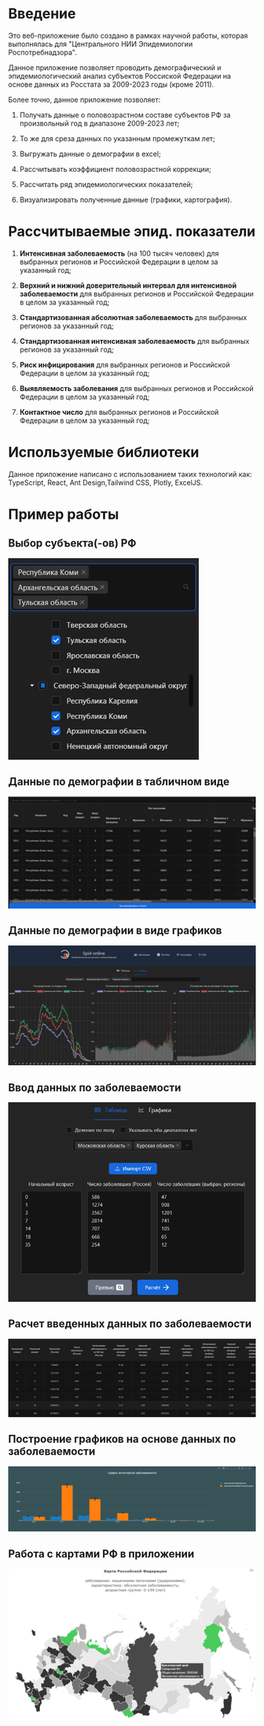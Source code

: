# Введение

Это веб-приложение было создано в рамках научной работы, которая выполнялась для "Центрального НИИ Эпидемиологии Роспотребнадзора".

Данное приложение позволяет проводить демографический и эпидемиологический анализ субъектов Россиской Федерации на основе данных из Росстата за 2009-2023 годы (кроме 2011).

Более точно, данное приложение позволяет:

<ol style="display: flex; flex-direction: column; gap: 1em">
    <li>
        Получать данные о половозрастном составе субъектов РФ за произвольный год в
        диапазоне 2009-2023 лет;
    </li>
    <li>
        То же для среза данных по указанным промежуткам лет;
    </li>
    <li>
        Выгружать данные о демографии в excel;
    </li>
    <li>
        Рассчитывать коэффициент половозрастной коррекции;
    </li>
    <li>
        Рассчитать ряд эпидемиологических показателей;
    </li>
    <li>
        Визуализировать полученные данные (графики, картография).
    </li>
</ol>

# Рассчитываемые эпид. показатели

<ol style="display: flex; flex-direction: column; gap: 1em">
    <li>
        <b>Интенсивная заболеваемость</b> (на 100 тысяч человек) для выбранных регионов и Российской Федерации в целом за указанный год;
    </li>
    <li>
        <b>Верхний и нижний доверительный интервал для интенсивной заболеваемости</b> для выбранных регионов и Российской Федерации в целом за указанный
год;
    </li>
    <li>
        <b>Стандартизованная абсолютная заболеваемость</b> для выбранных регионов
за указанный год;
    </li>
    <li>
        <b>Стандартизованная интенсивная заболеваемость</b> для выбранных регионов
за указанный год;
    </li>
    <li>
        <b>Риск инфицирования</b> для выбранных регионов и Российской Федерации
в целом за указанный год;
    </li>
    <li>
        <b>Выявляемость заболевания</b> для выбранных регионов и Российской Федерации в целом за указанный год;
    </li>
    <li>
        <b>Контактное число</b> для выбранных регионов и Российской Федерации в
целом за указанный год;
    </li>
</ol>

# Используемые библиотеки

Данное приложение написано с использованием таких технологий как: TypeScript, React, Ant Design,Tailwind CSS, Plotly, ExcelJS.

# Пример работы

## Выбор субъекта(-ов) РФ

![alt text](images/tree_select.png)

## Данные по демографии в табличном виде

![alt text](images/demography.png)

## Данные по демографии в виде графиков

![alt text](images/demography_chart.png)

## Ввод данных по заболеваемости

![alt text](images/morbidity_input.png)

## Расчет введенных данных по заболеваемости

![alt text](images/morbidity_table.png)

## Построение графиков на основе данных по заболеваемости

![alt text](images/bar_chart.png)

## Работа с картами РФ в приложении

![alt text](images/example.png)
